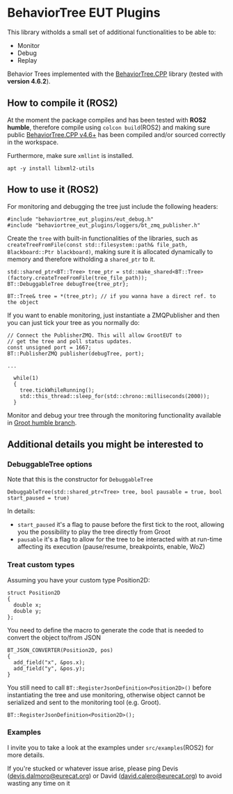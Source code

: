 # BehaviorTree EUT Plugins

This library witholds a small set of additional functionalities to be able to:
- Monitor
- Debug
- Replay

Behavior Trees implemented with the [BehaviorTree.CPP](https://github.com/BehaviorTree/BehaviorTree.CPP/tree/4.6.2) library (tested with **version 4.6.2**).

## How to compile it (ROS2)

At the moment the package compiles and has been tested with **ROS2 humble**, therefore compile using `colcon build`(ROS2) and making sure public [BehaviorTree.CPP v4.6+](https://github.com/BehaviorTree/BehaviorTree.CPP/tree/4.6.2) has been compiled and/or sourced correctly in the workspace. 

Furthermore, make sure `xmllint` is installed.

```
apt -y install libxml2-utils
```

## How to use it (ROS2)

For monitoring and debugging the tree just include the following headers:
```
#include "behaviortree_eut_plugins/eut_debug.h"
#include "behaviortree_eut_plugins/loggers/bt_zmq_publisher.h"
```

Create the `tree` with built-in functionalities of the libraries, such as `createTreeFromFile(const std::filesystem::path& file_path, Blackboard::Ptr blackboard)`, making sure it is allocated dynamically to memory and therefore witholding a `shared_ptr` to it.

```
std::shared_ptr<BT::Tree> tree_ptr = std::make_shared<BT::Tree>(factory.createTreeFromFile(tree_file_path));
BT::DebuggableTree debugTree{tree_ptr};

BT::Tree& tree = *(tree_ptr); // if you wanna have a direct ref. to the object
```


If you want to enable monitoring, just instantiate a ZMQPublisher and then you can just tick your tree as you normally do:

```
// Connect the PublisherZMQ. This will allow GrootEUT to
// get the tree and poll status updates.
const unsigned port = 1667;
BT::PublisherZMQ publisher(debugTree, port);

...

  while(1)
  {
    tree.tickWhileRunning();
    std::this_thread::sleep_for(std::chrono::milliseconds(2000));
  }
```

Monitor and debug your tree through the monitoring functionality available in [Groot humble branch](https://ice.eurecat.org/gitlab/robotics-automation/groot/-/tree/humble). 

## Additional details you might be interested to

### DebuggableTree options

Note that this is the constructor for `DebuggableTree`

```
DebuggableTree(std::shared_ptr<Tree> tree, bool pausable = true, bool start_paused = true)
```

In details:
- `start_paused` it's a flag to pause before the first tick to the root, allowing you the possibility to play the tree directly from Groot
- `pausable` it's a flag to allow for the tree to be interacted with at run-time affecting its execution (pause/resume, breakpoints, enable, WoZ)

### Treat custom types

Assuming you have your custom type Position2D:

```
struct Position2D
{
  double x;
  double y;
};
```

You need to define the macro to generate the code that is needed to convert the object to/from JSON
```
BT_JSON_CONVERTER(Position2D, pos)
{
  add_field("x", &pos.x);
  add_field("y", &pos.y);
}
```

You still need to call `BT::RegisterJsonDefinition<Position2D>()` before instantiating the tree and use monitoring, otherwise object cannot be serialized and sent to the monitoring tool (e.g. Groot).
```
BT::RegisterJsonDefinition<Position2D>();
```

### Examples

I invite you to take a look at the examples under `src/examples`(ROS2) for more details.

If you're stucked or whatever issue arise, please ping Devis (devis.dalmoro@eurecat.org) or David (david.calero@eurecat.org) to avoid wasting any time on it